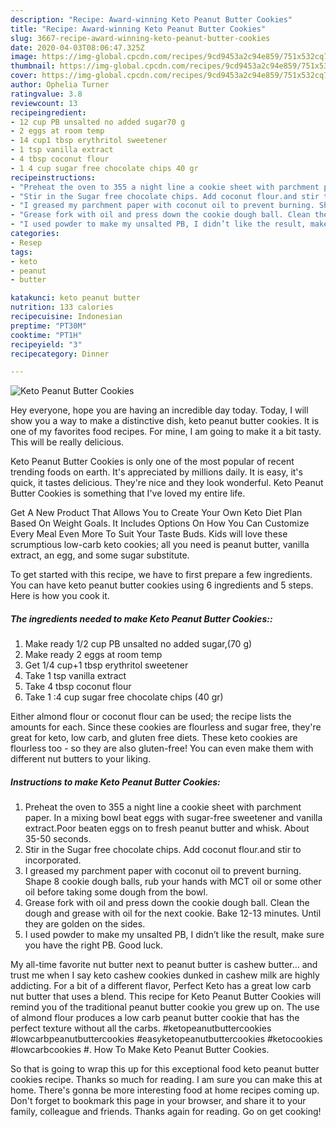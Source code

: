 ```yaml
---
description: "Recipe: Award-winning Keto Peanut Butter Cookies"
title: "Recipe: Award-winning Keto Peanut Butter Cookies"
slug: 3667-recipe-award-winning-keto-peanut-butter-cookies
date: 2020-04-03T08:06:47.325Z
image: https://img-global.cpcdn.com/recipes/9cd9453a2c94e859/751x532cq70/keto-peanut-butter-cookies-recipe-main-photo.jpg
thumbnail: https://img-global.cpcdn.com/recipes/9cd9453a2c94e859/751x532cq70/keto-peanut-butter-cookies-recipe-main-photo.jpg
cover: https://img-global.cpcdn.com/recipes/9cd9453a2c94e859/751x532cq70/keto-peanut-butter-cookies-recipe-main-photo.jpg
author: Ophelia Turner
ratingvalue: 3.8
reviewcount: 13
recipeingredient:
- 12 cup PB unsalted no added sugar70 g
- 2 eggs at room temp
- 14 cup1 tbsp erythritol sweetener
- 1 tsp vanilla extract
- 4 tbsp coconut flour
- 1 4 cup sugar free chocolate chips 40 gr
recipeinstructions:
- "Preheat the oven to 355 a night line a cookie sheet with parchment paper. In a mixing bowl beat eggs with sugar-free sweetener and vanilla extract.Poor beaten eggs on to fresh peanut butter and whisk. About 35-50 seconds."
- "Stir in the Sugar free chocolate chips. Add coconut flour.and stir to incorporated."
- "I greased my parchment paper with coconut oil to prevent burning. Shape 8 cookie dough balls, rub your hands with MCT oil or some other oil before taking some dough from the bowl."
- "Grease fork with oil and press down the cookie dough ball. Clean the dough and grease with oil for the next cookie. Bake 12-13 minutes. Until they are golden on the sides."
- "I used powder to make my unsalted PB, I didn’t like the result, make sure you have the right PB. Good luck."
categories:
- Resep
tags:
- keto
- peanut
- butter

katakunci: keto peanut butter
nutrition: 133 calories
recipecuisine: Indonesian
preptime: "PT30M"
cooktime: "PT1H"
recipeyield: "3"
recipecategory: Dinner

---
```



![Keto Peanut Butter Cookies](https://img-global.cpcdn.com/recipes/9cd9453a2c94e859/751x532cq70/keto-peanut-butter-cookies-recipe-main-photo.jpg)

Hey everyone, hope you are having an incredible day today. Today, I will show you a way to make a distinctive dish, keto peanut butter cookies. It is one of my favorites food recipes. For mine, I am going to make it a bit tasty. This will be really delicious.

Keto Peanut Butter Cookies is only one of the most popular of recent trending foods on earth. It's appreciated by millions daily. It is easy, it's quick, it tastes delicious. They're nice and they look wonderful. Keto Peanut Butter Cookies is something that I've loved my entire life.

Get A New Product That Allows You to Create Your Own Keto Diet Plan Based On Weight Goals. It Includes Options On How You Can Customize Every Meal Even More To Suit Your Taste Buds. Kids will love these scrumptious low-carb keto cookies; all you need is peanut butter, vanilla extract, an egg, and some sugar substitute.


To get started with this recipe, we have to first prepare a few ingredients. You can have keto peanut butter cookies using 6 ingredients and 5 steps. Here is how you cook it.

##### The ingredients needed to make Keto Peanut Butter Cookies::

1. Make ready 1/2 cup PB unsalted no added sugar,(70 g)
1. Make ready 2 eggs at room temp
1. Get 1/4 cup+1 tbsp erythritol sweetener
1. Take 1 tsp vanilla extract
1. Take 4 tbsp coconut flour
1. Take 1 :4 cup sugar free chocolate chips (40 gr)


Either almond flour or coconut flour can be used; the recipe lists the amounts for each. Since these cookies are flourless and sugar free, they&#39;re great for keto, low carb, and gluten free diets. These keto cookies are flourless too - so they are also gluten-free! You can even make them with different nut butters to your liking. 

##### Instructions to make Keto Peanut Butter Cookies:

1. Preheat the oven to 355 a night line a cookie sheet with parchment paper. In a mixing bowl beat eggs with sugar-free sweetener and vanilla extract.Poor beaten eggs on to fresh peanut butter and whisk. About 35-50 seconds.
1. Stir in the Sugar free chocolate chips. Add coconut flour.and stir to incorporated.
1. I greased my parchment paper with coconut oil to prevent burning. Shape 8 cookie dough balls, rub your hands with MCT oil or some other oil before taking some dough from the bowl.
1. Grease fork with oil and press down the cookie dough ball. Clean the dough and grease with oil for the next cookie. Bake 12-13 minutes. Until they are golden on the sides.
1. I used powder to make my unsalted PB, I didn’t like the result, make sure you have the right PB. Good luck.


My all-time favorite nut butter next to peanut butter is cashew butter… and trust me when I say keto cashew cookies dunked in cashew milk are highly addicting. For a bit of a different flavor, Perfect Keto has a great low carb nut butter that uses a blend. This recipe for Keto Peanut Butter Cookies will remind you of the traditional peanut butter cookie you grew up on. The use of almond flour produces a low carb peanut butter cookie that has the perfect texture without all the carbs. #ketopeanutbuttercookies #lowcarbpeanutbuttercookies #easyketopeanutbuttercookies #ketocookies #lowcarbcookies #. How To Make Keto Peanut Butter Cookies. 

So that is going to wrap this up for this exceptional food keto peanut butter cookies recipe. Thanks so much for reading. I am sure you can make this at home. There's gonna be more interesting food at home recipes coming up. Don't forget to bookmark this page in your browser, and share it to your family, colleague and friends. Thanks again for reading. Go on get cooking!
